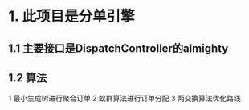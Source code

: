 # 1. 此项目是分单引擎
## 1.1 主要接口是DispatchController的almighty
## 1.2 算法
1 最小生成树进行聚合订单
2 蚁群算法进行订单分配
3 两交换算法优化路线
